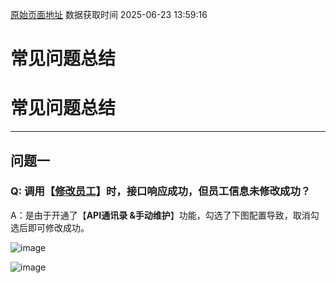 [原始页面地址](https://docs.ekuaibao.com/docs/open-api/contacts/question-answer)
数据获取时间 2025-06-23 13:59:16

# 常见问题总结

# 常见问题总结  
  
* * *

## 问题一​

### Q: 调用【[修改员工](/docs/open-api/contacts/update-staffs)】时，接口响应成功，但员工信息未修改成功？​

A：是由于开通了【**API通讯录 &手动维护**】功能，勾选了下图配置导致，取消勾选后即可修改成功。

![image](/assets/images/【API通讯录&手动维护】功能-36035a9ff77c61e7b0fddbfbba8242ad.png)

![image](/assets/images/API同步规则-43c0d11cfdf068d313198774b3f3270b.png)
